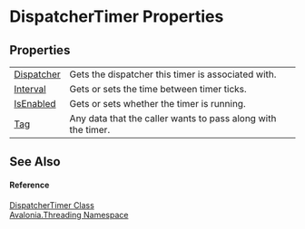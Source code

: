 # DispatcherTimer Properties




## Properties
<table>
<tr>
<td><a href="P_Avalonia_Threading_DispatcherTimer_Dispatcher">Dispatcher</a></td>
<td>Gets the dispatcher this timer is associated with.</td>
</tr>
<tr>
<td><a href="P_Avalonia_Threading_DispatcherTimer_Interval">Interval</a></td>
<td>Gets or sets the time between timer ticks.</td>
</tr>
<tr>
<td><a href="P_Avalonia_Threading_DispatcherTimer_IsEnabled">IsEnabled</a></td>
<td>Gets or sets whether the timer is running.</td>
</tr>
<tr>
<td><a href="P_Avalonia_Threading_DispatcherTimer_Tag">Tag</a></td>
<td>Any data that the caller wants to pass along with the timer.</td>
</tr>
</table>

## See Also


#### Reference
<a href="T_Avalonia_Threading_DispatcherTimer">DispatcherTimer Class</a>  
<a href="N_Avalonia_Threading">Avalonia.Threading Namespace</a>  
